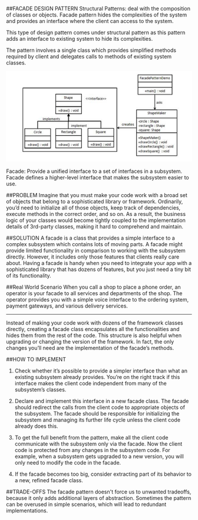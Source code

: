 ##FACADE DESIGN PATTERN
Structural Patterns: deal with the composition of classes or objects.
Facade pattern hides the complexities of the system and provides an 
interface where the client can access to the system. 

This type of design pattern comes under structural pattern as this pattern 
adds an interface to existing system to hide its complexities.

The pattern involves a single class which provides simplified methods 
required by client and delegates calls to methods of existing system classes.

![img.png](resources/img.png)

Facade: Provide a unified interface to a set of interfaces in a 
subsystem. Facade defines a higher-level interface that makes the 
subsystem easier to use.
    
##PROBLEM
Imagine that you must make your code work with a broad set of 
objects that belong to a sophisticated library or framework. Ordinarily, 
you’d need to initialize all of those objects, keep track of dependencies, 
execute methods in the correct order, and so on.
As a result, the business logic of your classes would become 
tightly coupled to the implementation details of 3rd-party classes, 
making it hard to comprehend and maintain.

##SOLUTION
A facade is a class that provides a simple interface to a complex subsystem which contains lots of moving parts. A facade might provide limited functionality in comparison to working with the subsystem directly. However, it includes only those features that clients really care about.
Having a facade is handy when you need to integrate your app with a sophisticated library that has dozens of features, but you just need a tiny bit of its functionality.

##Real World Scenario
When you call a shop to place a phone order, an operator is your facade to all
services and departments of the shop. The operator provides you with a simple voice
interface to the ordering system, payment gateways, and various delivery services.

---
Instead of making your code work with dozens of the framework classes directly, creating a facade class
encapsulates all the functionalities and hides them from the rest of the code. This structure is also helpful
when upgrading or changing the version of the framework.
In fact, the only changes you’ll need are the implementation of the facade’s methods.


##HOW TO IMPLEMENT

1. Check whether it’s possible to provide a simpler interface than what an existing subsystem already provides. You’re on the right track if this interface makes the client code independent from many of the subsystem’s classes.


2. Declare and implement this interface in a new facade class. The facade should redirect the calls from the client code to appropriate objects of the subsystem. The facade should be responsible for initializing the subsystem and managing its further life cycle unless the client code already does this.


3. To get the full benefit from the pattern, make all the client code communicate with the subsystem only via the facade. Now the client code is protected from any changes in the subsystem code. For example, when a subsystem gets upgraded to a new version, you will only need to modify the code in the facade.


4. If the facade becomes too big, consider extracting part of its behavior to a new, refined facade class.


##TRADE-OFFS
The facade pattern doesn't force us to unwanted tradeoffs, because it only adds additional layers of abstraction.
Sometimes the pattern can be overused in simple scenarios, which will lead to redundant implementations.